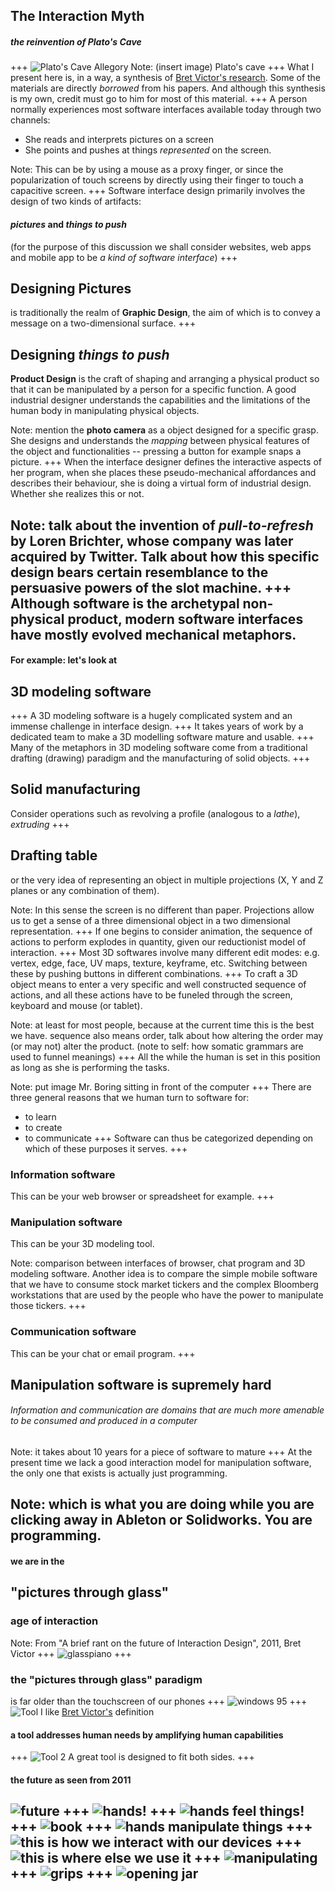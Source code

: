 ## The Interaction Myth
##### the reinvention of Plato's Cave
+++
![Plato's Cave Allegory](http://res.cloudinary.com/zilogtastic/image/upload/c_scale,h_460/v1507591141/allegory_of_the_cave.png)
Note: (insert image) Plato's cave
+++
What I present here is, in a way, a synthesis of [Bret Victor's research](http://www.worrydream.com). Some of the materials are directly _borrowed_ from his papers. And although this synthesis is my own, credit must go to him for most of this material.
+++
A person normally experiences most software interfaces available today through two channels:

- She reads and interprets pictures on a screen
- She points and pushes at things _represented_ on the screen.

Note: This can be by using a mouse as a proxy finger, or since the popularization of touch screens by directly using their finger to touch a capacitive screen.
+++
Software interface design primarily involves the design of two kinds of artifacts:

#### _pictures_ and _things to push_

(for the purpose of this discussion we shall consider websites, web apps and mobile app to be _a kind of software interface_)
+++
## Designing Pictures
is traditionally the realm of **Graphic Design**, the aim of which is to convey a message on a two-dimensional surface.
+++
## Designing _things to push_
**Product Design** is the craft of shaping and arranging a physical product so that it can be manipulated by a person for a specific function. A good industrial designer understands the capabilities and the limitations of the human body in manipulating physical objects.

Note: mention the **photo camera** as a object designed for a specific grasp. She designs and understands the _mapping_ between physical features of the object and functionalities -- pressing a button for example snaps a picture.
+++
When the interface designer defines the interactive aspects of her program, when she places these pseudo-mechanical affordances and describes their behaviour, she is doing a virtual form of industrial design. Whether she realizes this or not.

Note: talk about the invention of _pull-to-refresh_ by Loren Brichter, whose company was later acquired by Twitter. Talk about how this specific design bears certain resemblance to the persuasive powers of the slot machine.
+++
Although software is the archetypal non-physical product, modern software
interfaces have mostly evolved mechanical metaphors.
---
#### For example: let's look at
## 3D modeling software
+++
A 3D modeling software is a hugely complicated system and an immense challenge in interface design.
+++
It takes years of work by a dedicated team to make a 3D modelling software mature and usable.
+++
Many of the metaphors in 3D modeling software come from a traditional drafting (drawing) paradigm and the manufacturing of solid objects.
+++
## Solid manufacturing
Consider operations such as revolving a profile (analogous to a _lathe_), _extruding_
+++
## Drafting table
or the very idea of representing an object in multiple projections (X, Y and Z planes or any combination of them).

Note: In this sense the screen is no different than paper. Projections allow us to get a sense of a three dimensional object in a two dimensional representation.
+++
If one begins to consider animation, the sequence of actions to perform explodes in quantity, given our reductionist model of interaction.
+++
Most 3D softwares involve many different edit modes: e.g. vertex, edge, face, UV maps, texture, keyframe, etc. Switching between these by pushing buttons in different combinations.
+++
To craft a 3D object means to enter a very specific and well constructed sequence of actions, and all these actions have to be funeled through the screen, keyboard and mouse (or tablet).

Note: at least for most people, because at the current time this is the best we have. sequence also means order, talk about how altering the order may (or may not) alter the product. (note to self: how somatic grammars are used to funnel meanings)
+++
All the while the human is set in this position as long as she is performing the tasks.

Note: put image Mr. Boring sitting in front of the computer
+++
There are three general reasons that we human turn to software for:
  - to learn
  - to create
  - to communicate
+++
Software can thus be categorized depending on which of these purposes it serves.
+++
### Information software
This can be your web browser or spreadsheet for example.
+++
### Manipulation software
This can be your 3D modeling tool.

Note: comparison between interfaces of browser, chat program and 3D modeling software. Another idea is to compare the simple mobile software that we have to consume stock market tickers and the complex Bloomberg workstations that are used by the people who have the power to manipulate those tickers.
+++
### Communication software
This can be your chat or email program.
+++
## Manipulation software is supremely hard
###### Information and communication are domains that are much more amenable to be consumed and produced in a computer
Note: it takes about 10 years for a piece of software to mature
+++
At the present time we lack a good interaction model for manipulation software, the only one that exists is actually just programming.

Note: which is what you are doing while you are clicking away in Ableton or Solidworks. You are programming.
---
#### we are in the
## "pictures through glass"
### age of interaction

Note:
From "A brief rant on the future of Interaction Design", 2011, Bret Victor
+++
![glasspiano](http://res.cloudinary.com/zilogtastic/image/upload/v1506376280/FeelDevice_e8h2rc.jpg)
+++
### the "pictures through glass" paradigm
is far older than the touchscreen of our phones
+++
![windows 95](http://res.cloudinary.com/zilogtastic/image/upload/v1506376449/WIndows_95_bevm6d.png)
+++
![Tool](http://res.cloudinary.com/zilogtastic/image/upload/v1506376280/Tool1_upnuaf.png)
I like [Bret Victor's](http://www.worrydream.com) definition
#### a tool addresses human needs by amplifying human capabilities
+++
![Tool 2](http://res.cloudinary.com/zilogtastic/image/upload/c_mfit,h_420/v1506376281/Tool2_j3mkqo.png)
A great tool is designed to fit both sides.
+++
#### the future as seen from 2011
![future](http://res.cloudinary.com/zilogtastic/image/upload/v1506376281/hands_sjrwis.png)
+++
![hands!](http://res.cloudinary.com/zilogtastic/image/upload/v1506376280/TitleHands_ujslg3.png)
+++
![hands feel things!](http://res.cloudinary.com/zilogtastic/image/upload/v1506376280/TitleFeel_rwk04m.png)
+++
![book](http://res.cloudinary.com/zilogtastic/image/upload/v1506376280/FeelBook_e0s5e7.jpg)
+++
![hands manipulate things](http://res.cloudinary.com/zilogtastic/image/upload/v1506377218/TitleManipulate_a0ejyv.png)
+++
![this is how we interact with our devices](http://res.cloudinary.com/zilogtastic/image/upload/v1506377218/ManipSlide_i4dhsg.jpg)
+++
![this is where else we use it](http://res.cloudinary.com/zilogtastic/image/upload/v1506377218/FingerPaint_afgc5u.jpg)
+++
![manipulating](http://res.cloudinary.com/zilogtastic/image/upload/v1506377218/Hands_wixb1m.jpg)
+++
![grips](http://res.cloudinary.com/zilogtastic/image/upload/v1506377218/Grips_nbp12q.jpg)
+++
![opening jar](http://res.cloudinary.com/zilogtastic/image/upload/v1506377218/Jar_daef6f.jpg)
---
